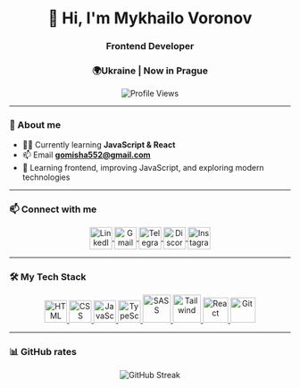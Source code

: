 <!--test-->
<h1 align="center">👋 Hi, I'm Mykhailo Voronov</h1>
<h3 align="center">Frontend Developer</h3>
<h3 align="center">🌍Ukraine | Now in Prague</h3>

<p align="center">
  <img src="https://komarev.com/ghpvc/?username=Melorenzz&label=Profile%20Views&color=007bff&style=for-the-badge" alt="Profile Views"/>
</p>

---

### 🚀 About me

- 🧑‍💻 Currently learning **JavaScript & React**
- 📫 Email **gomisha552@gmail.com**
- 🌱 Learning frontend, improving JavaScript, and exploring modern technologies

---

### 📫 Connect with me

<p align="center">
  <a href="https://www.linkedin.com/in/mykhailo-voronov-3630a7356/" target="blank">
    <img align="center" src="https://upload.wikimedia.org/wikipedia/commons/thumb/8/81/LinkedIn_icon.svg/800px-LinkedIn_icon.svg.png" alt="LinkedIn" height="40" width="40" />
  </a>
  <a href="mailto:gomisha552@gmail.com" target="blank">
    <img align="center" src="https://static.vecteezy.com/system/resources/previews/016/716/465/non_2x/gmail-icon-free-png.png" alt="Gmail" height="40" width="40" />
  </a>
  <a href="https://t.me/Melorenz" target="blank">
    <img align="center" src="https://upload.wikimedia.org/wikipedia/commons/8/82/Telegram_logo.svg" alt="Telegram" height="40" width="40" />
  </a>
  <a href="https://discord.gg/9nXRwysqVw" target="blank">
    <img align="center" src="https://i.ibb.co/6RNqyQCQ/discord-round-color-icon.png" alt="Discord" height="40" width="40" />
  </a>
  <a href="https://www.instagram.com/melorenz_" target="blank">
    <img align="center" src="https://upload.wikimedia.org/wikipedia/commons/a/a5/Instagram_icon.png" alt="Instagram" height="40" width="40" />
  </a>
</p>


---

### 🛠️ My Tech Stack

<p align="center">
  <a href="https://developer.mozilla.org/en-US/docs/Web/HTML" target="_blank">
    <img src="https://cdn.jsdelivr.net/gh/devicons/devicon@latest/icons/html5/html5-original.svg" alt="HTML" width="40" />
  </a>
  <a href="https://developer.mozilla.org/en-US/docs/Web/CSS" target="_blank">
    <img src="https://cdn.jsdelivr.net/gh/devicons/devicon@latest/icons/css3/css3-original.svg" alt="CSS" width="40" />
  </a>
  <a href="https://developer.mozilla.org/en-US/docs/Web/JavaScript" target="_blank">
    <img src="https://cdn.jsdelivr.net/gh/devicons/devicon@latest/icons/javascript/javascript-original.svg" alt="JavaScript" width="40" />
  </a>
  <a href="https://www.typescriptlang.org/" target="_blank">
    <img src="https://cdn.jsdelivr.net/gh/devicons/devicon@latest/icons/typescript/typescript-original.svg" alt="TypeScript"  width="40"  />
  </a>
  <a href="https://sass-lang.com/" target="_blank">
    <img src="https://img.icons8.com/color/512/sass.png" alt="SASS" width="50" />
  </a>
  <a href="https://tailwindcss.com/" target="_blank">
    <img src="https://cdn.jsdelivr.net/gh/devicons/devicon@latest/icons/tailwindcss/tailwindcss-original.svg" alt="Tailwind" width="50" height='50' />
  </a>
  <a href="https://react.dev/" target="_blank">
    <img src="https://images.icon-icons.com/2415/PNG/512/react_original_wordmark_logo_icon_146375.png" alt="React" width="45" height='45' />
  </a>
  <a href="https://git-scm.com/" target="_blank">
    <img src="https://upload.wikimedia.org/wikipedia/commons/thumb/3/3f/Git_icon.svg/2048px-Git_icon.svg.png" alt="Git" width="45"  />
  </a>
  
</p>


---

### 📊 GitHub rates

<p align="center">
  <img src="https://github-readme-streak-stats.herokuapp.com/?user=Melorenzz&hide_border=true&theme=tokyonight" alt="GitHub Streak">
</p>

